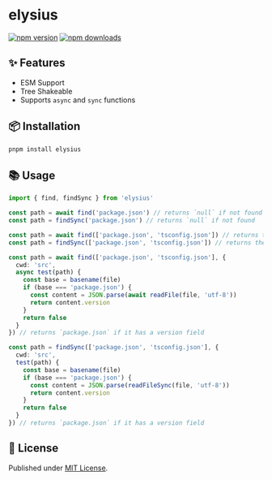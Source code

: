 # elysius

[![npm version][npm-version-src]][npm-version-href]
[![npm downloads][npm-downloads-src]][npm-downloads-href]

## ✨ Features

- ESM Support
- Tree Shakeable
- Supports `async` and `sync` functions

## 📦 Installation

```sh
pnpm install elysius
```

## 📚 Usage

```ts
import { find, findSync } from 'elysius'

const path = await find('package.json') // returns `null` if not found
const path = findSync('package.json') // returns `null` if not found

const path = await find(['package.json', 'tsconfig.json']) // returns the first found file
const path = findSync(['package.json', 'tsconfig.json']) // returns the first found file

const path = await find(['package.json', 'tsconfig.json'], {
  cwd: 'src',
  async test(path) {
    const base = basename(file)
    if (base === 'package.json') {
      const content = JSON.parse(await readFile(file, 'utf-8'))
      return content.version
    }
    return false
  }
}) // returns `package.json` if it has a version field

const path = findSync(['package.json', 'tsconfig.json'], {
  cwd: 'src',
  test(path) {
    const base = basename(file)
    if (base === 'package.json') {
      const content = JSON.parse(readFileSync(file, 'utf-8'))
      return content.version
    }
    return false
  }
}) // returns `package.json` if it has a version field
```

## 📄 License

Published under [MIT License](./LICENSE).

<!-- Badges -->

[npm-version-src]: https://img.shields.io/npm/v/elysius?style=flat&colorA=18181B&colorB=4169E1
[npm-version-href]: https://npmjs.com/package/elysius
[npm-downloads-src]: https://img.shields.io/npm/dm/elysius?style=flat&colorA=18181B&colorB=4169E1
[npm-downloads-href]: https://npmjs.com/package/elysius
